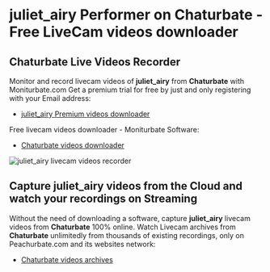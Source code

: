 # juliet_airy Performer on Chaturbate - Free LiveCam videos downloader

## Chaturbate Live Videos Recorder

Monitor and record livecam videos of **juliet_airy** from **Chaturbate** with Moniturbate.com
Get a premium trial for free by just and only registering with your Email address:
* [juliet_airy Premium videos downloader](https://moniturbate.com/request-demo-licence-key.html)

Free livecam videos downloader - Moniturbate Software:
* [Chaturbate videos downloader](https://moniturbate.com/moniturbate-download-software.html)

![juliet_airy livecam videos recorder](https://peachurnet.com/templates/moniturbate-software.png)


## Capture juliet_airy videos from the Cloud and watch your recordings on Streaming

Without the need of downloading a software, capture **juliet_airy** livecam videos from **Chaturbate** 100% online.
Watch Livecam archives from **Chaturbate** unlimitedly from thousands of existing recordings, only on Peachurbate.com and its websites network:
* [Chaturbate videos archives](https://peachurnet.com/)